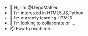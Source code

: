 - 👋 Hi, I’m @DiegoMatheu
- 👀 I’m interested in HTML5,JS,Python
- 🌱 I’m currently learning HTML5
- 💞️ I’m looking to collaborate on ...
- 📫 How to reach me ...

<!---
DiegoMatheu/DiegoMatheu is a ✨ special ✨ repository because its `README.md` (this file) appears on your GitHub profile.
You can click the Preview link to take a look at your changes.
--->
